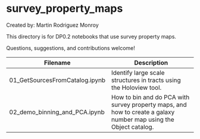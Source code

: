# survey_property_maps

Created by: Martin Rodriguez Monroy

This directory is for DP0.2 notebooks that use survey property maps.

Questions, suggestions, and contributions welcome!


| Filename    | Description |
| ----------- | ----------- |
| 01_GetSourcesFromCatalog.ipynb | Identify large scale structures in tracts using the Holoview tool. |
| 02_demo_binning_and_PCA.ipynb | How to bin and do PCA with survey property maps, and how to create a galaxy number map using the Object catalog. |
